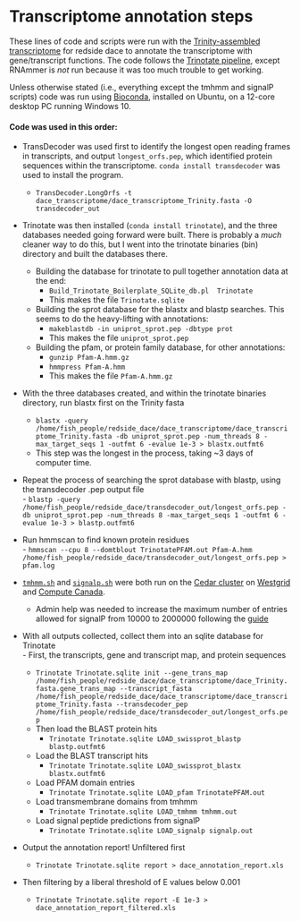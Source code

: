 # Transcriptome annotation steps

These lines of code and scripts were run with the [Trinity-assembled transcriptome](https://github.com/BioMatt/redside_dace_RNA/blob/master/shell_scripts/trinity_assembly_skylake.sh) for redside dace to annotate the transcriptome with gene/transcript functions. The code follows the [Trinotate pipeline](https://github.com/Trinotate/Trinotate.github.io/wiki/Software-installation-and-data-required), except RNAmmer is *not* run because it was too much trouble to get working. 

Unless otherwise stated (i.e., everything except the tmhmm and signalP scripts) code was run using [Bioconda](https://bioconda.github.io/user/install.html), installed on Ubuntu, on a 12-core desktop PC running Windows 10. 


#### Code was used in this order:
  - TransDecoder was used first to identify the longest open reading frames in transcripts, and output `longest_orfs.pep`, which identified protein sequences within the transcriptome. `conda install transdecoder` was used to install the program.  
    - `TransDecoder.LongOrfs -t dace_transcriptome/dace_transcriptome_Trinity.fasta -O transdecoder_out`  
  - Trinotate was then installed (`conda install trinotate`), and the three databases needed going forward were built. There is probably a *much* cleaner way to do this, but I went into the trinotate binaries (bin) directory and built the databases there.   
    - Building the database for trinotate to pull together annotation data at the end:  
      - `Build_Trinotate_Boilerplate_SQLite_db.pl  Trinotate`  
      - This makes the file `Trinotate.sqlite`  
    - Building the sprot database for the blastx and blastp searches. This seems to do the heavy-lifting with annotations:  
      - `makeblastdb -in uniprot_sprot.pep -dbtype prot`  
      - This makes the file `uniprot_sprot.pep`  
     - Building the pfam, or protein family database, for other annotations:  
        - `gunzip Pfam-A.hmm.gz`  
        - `hmmpress Pfam-A.hmm`  
        - This makes the file `Pfam-A.hmm.gz`
        
  - With the three databases created, and within the trinotate binaries directory, run blastx first on the Trinity fasta  
    - `blastx -query /home/fish_people/redside_dace/dace_transcriptome/dace_transcriptome_Trinity.fasta -db uniprot_sprot.pep -num_threads 8 -max_target_seqs 1 -outfmt 6 -evalue 1e-3 > blastx.outfmt6`  
    - This step was the longest in the process, taking ~3 days of computer time.   
   - Repeat the process of searching the sprot database with blastp, using the transdecoder .pep output file  
    - `blastp -query /home/fish_people/redside_dace/transdecoder_out/longest_orfs.pep -db uniprot_sprot.pep -num_threads 8 -max_target_seqs 1 -outfmt 6 -evalue 1e-3 > blastp.outfmt6`  
   - Run hmmscan to find known protein residues  
    - `hmmscan --cpu 8 --domtblout TrinotatePFAM.out Pfam-A.hmm /home/fish_people/redside_dace/transdecoder_out/longest_orfs.pep > pfam.log`
   - [`tmhmm.sh`](https://github.com/BioMatt/redside_dace_RNA/blob/master/transcriptome_annotation/tmhmm.sh) and [`signalp.sh`](https://github.com/BioMatt/redside_dace_RNA/blob/master/transcriptome_annotation/signalp.sh) were both run on the [Cedar cluster](https://docs.computecanada.ca/wiki/Cedar) on [Westgrid](https://www.westgrid.ca/) and [Compute Canada](https://www.computecanada.ca/).  
      - Admin help was needed to increase the maximum number of entries allowed for signalP from 10000 to 2000000 following the [guide](https://github.com/Trinotate/Trinotate.github.io/wiki/Software-installation-and-data-required#signalp-v4-free-academic-download)
      
   - With all outputs collected, collect them into an sqlite database for Trinotate  
    - First, the transcripts, gene and transcript map, and protein sequences  
      - `Trinotate Trinotate.sqlite init --gene_trans_map /home/fish_people/redside_dace/dace_transcriptome/dace_Trinity.fasta.gene_trans_map --transcript_fasta /home/fish_people/redside_dace/dace_transcriptome/dace_transcriptome_Trinity.fasta --transdecoder_pep /home/fish_people/redside_dace/transdecoder_out/longest_orfs.pep`  
     - Then load the BLAST protein hits  
       - `Trinotate Trinotate.sqlite LOAD_swissprot_blastp blastp.outfmt6`  
     - Load the BLAST transcript hits  
        - `Trinotate Trinotate.sqlite LOAD_swissprot_blastx blastx.outfmt6`  
     - Load PFAM domain entries  
       - `Trinotate Trinotate.sqlite LOAD_pfam TrinotatePFAM.out`  
     - Load transmembrane domains from tmhmm  
       - `Trinotate Trinotate.sqlite LOAD_tmhmm tmhmm.out`  
     - Load signal peptide predictions from signalP  
       - `Trinotate Trinotate.sqlite LOAD_signalp signalp.out`  
      
   - Output the annotation report! Unfiltered first
     - `Trinotate Trinotate.sqlite report > dace_annotation_report.xls`
   - Then filtering by a liberal threshold of E values below 0.001 
     -  `Trinotate Trinotate.sqlite report -E 1e-3 > dace_annotation_report_filtered.xls`
